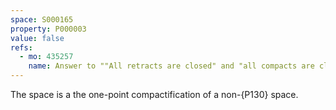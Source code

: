 ```yaml
---
space: S000165
property: P000003
value: false
refs:
  - mo: 435257
    name: Answer to ""All retracts are closed" and "all compacts are closed""
---
```


The space is a the one-point compactification of a non-{P130} space.

